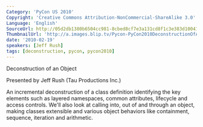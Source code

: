 ```yaml
---
Category: 'PyCon US 2010'
Copyright: 'Creative Commons Attribution-NonCommercial-ShareAlike 3.0'
Language: 'English'
SourceUrl: http://05d2db1380b6504cc981-8cbed8cf7e3a131cd8f1c3e383d10041.r93.cf2.rackcdn.com/pycon-us-2010/327_deconstruction-of-an-object-62.m4v
ThumbnailUrl: 'http://a.images.blip.tv/Pycon-PyCon2010DeconstructionOfAnObject62593.png'
date: '2010-02-19'
speakers: [Jeff Rush]
tags: [deconstruction, pycon, pycon2010]
---
```

Deconstruction of an Object

  
Presented by Jeff Rush (Tau Productions Inc.)

  
An incremental deconstruction of a class definition identifying the key
elements such as layered namespaces, common attributes, lifecycle and access
controls. We'll also look at calling into, out of and through an object,
making classes extensible and various object behaviors like containment,
sequence, iteration and arithmetic.

